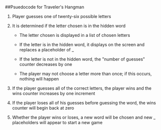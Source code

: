##Psuedocode for Traveler's Hangman

1. Player guesses one of twenty-six possible letters

2. It is determined if the letter chosen is in the hidden word

    * The letter chosen is displayed in a list of chosen letters

    * If the letter is in the hidden word, it displays on the screen and replaces a placeholder of _

    * If the letter is not in the hidden word, the "number of guesses" counter decreases by one

    * The player may not choose a letter more than once; if this occurs, nothing will happen

3. If the player guesses all of the correct letters, the player wins and the wins counter increases by one increment

4. If the player loses all of his guesses before guessing the word, the wins counter will begin back at zero

5. Whether the player wins or loses, a new word will be chosen and new _ placeholders will appear to start a new game